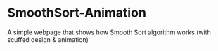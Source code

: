 # SmoothSort-Animation
A simple webpage that shows how Smooth Sort algorithm works (with scuffed design & animation)
